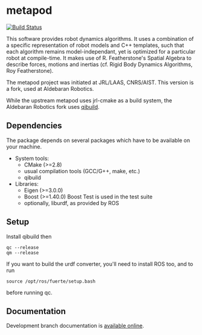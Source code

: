 metapod
========

[![Build Status](https://travis-ci.org/laas/metapod.png?branch=master)](https://travis-ci.org/laas/metapod)

This software provides robot dynamics algorithms.
It uses a combination of a specific representation of robot models and C++
templates, such that each algorithm remains model-independant, yet is optimized
for a particular robot at compile-time.
It makes use of R. Featherstone's Spatial Algebra to describe forces, motions
and inertias (cf. Rigid Body Dynamics Algorithms, Roy Featherstone).

The metapod project was initiated at JRL/LAAS, CNRS/AIST. This version
is a fork, used at Aldebaran Robotics.

While the upstream metapod uses jrl-cmake as a build system, the Aldebaran
Robotics fork uses
[qibuild](www.aldebaran-robotics.com/documentation/qibuild/index.html).

Dependencies
------------

The package depends on several packages which have to be available on
your machine.

 - System tools:
   - CMake (>=2.8)
   - usual compilation tools (GCC/G++, make, etc.)
   - qibuild
 - Libraries:
   - Eigen (>=3.0.0)
   - Boost (>=1.40.0)
     Boost Test is used in the test suite
   - optionally, liburdf, as provided by ROS

Setup
-----

Install qibuild then

    qc --release
    qm --release

If you want to build the urdf converter, you'll need to install ROS too, and
to run

    source /opt/ros/fuerte/setup.bash

before running qc.

Documentation
-------------

Development branch documentation is [available
online](http://laas.github.com/metapod/doxygen/HEAD/).
